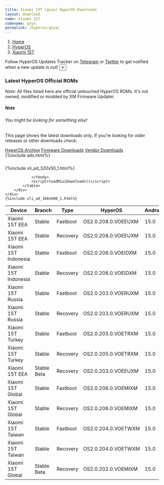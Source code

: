```yaml
---
title: Xiaomi 15T (goya) HyperOS Downloads
layout: download
name: Xiaomi 15T
codename: goya
permalink: /hyperos/goya/
---
```

<nav aria-label="breadcrumb">
    <ol class="breadcrumb">
        <li class="breadcrumb-item"><a href="/">Home</a></li>
        <li class="breadcrumb-item"><a href="/hyperos/">HyperOS</a></li>
        <li class="breadcrumb-item active" aria-current="page"><a href="/hyperos/goya/">Xiaomi 15T</a></li>
    </ol>
</nav>
<div class="alert alert-primary alert-dismissible fade show" role="alert">
    Follow HyperOS Updates Tracker on <a href="https://t.me/MIUIUpdatesTracker" class="alert-link">Telegram</a>
     or <a href="https://twitter.com/MiFwUpdater" class="alert-link">Twitter</a> to get notified when a new update is out!
    <button type="button" class="close" data-dismiss="alert" aria-label="Close">
        <span aria-hidden="true">&times;</span>
    </button>
</div>

### Latest HyperOS Official ROMs
*Note*: All files listed here are official untouched HyperOS ROMs. It's not owned, modified or modded by XM Firmware Updater.
<div class="card">
  <div class="card-body">
    <h5 class="card-title">Note</h5>
    <h6 class="card-subtitle mb-2 text-muted">You might be looking for something else!</h6>
    <p class="card-text">This page shows the latest downloads only.
     If you're looking for older releases or other downloads check:</p>
    <a href="/archive/hyperos/goya/" class="card-link">HyperOS Archive</a>
    <a href="/firmware/goya/" class="card-link">Firmware Downloads</a>
    <a href="/vendor/goya/" class="card-link">Vendor Downloads</a>
  </div>
</div>
{%include ads.html%}
<div class="row justify-content-center">
    <div class="col-10">
        <div class="table-responsive-md" style="margin-top: 25px;">
            {%include vli_ad_320x50_1.html%}
            <table id="miui" class="display dt-responsive nowrap compact table table-striped table-hover table-sm">
                <thead class="thead-dark">
                    <tr>
                        <th data-ref="device">Device</th>
                        <th data-ref="branch">Branch</th>
                        <th data-ref="type">Type</th>
                        <th data-ref="miui">HyperOS</th>
                        <th data-ref="android">Android</th>
                        <th data-ref="size">Size</th>
                        <th data-ref="size">Date</th>
                        <th data-ref="link">Link</th>
                    </tr>
                </thead>
                <tbody>
                <tr><td>Xiaomi 15T EEA</td><td>Stable</td><td>Fastboot</td><td>OS2.0.208.0.VOEEUXM</td><td>15.0</td><td>8.3 GB</td><td>2025-08-28</td><td><a href="/hyperos/goya/stable/OS2.0.208.0.VOEEUXM/">Download</a></td></tr>
<tr><td>Xiaomi 15T EEA</td><td>Stable</td><td>Recovery</td><td>OS2.0.208.0.VOEEUXM</td><td>15.0</td><td>6.4 GB</td><td>2025-09-24</td><td><a href="/hyperos/goya/stable/OS2.0.208.0.VOEEUXM/">Download</a></td></tr>
<tr><td>Xiaomi 15T Indonesia</td><td>Stable</td><td>Fastboot</td><td>OS2.0.206.0.VOEIDXM</td><td>15.0</td><td>8.0 GB</td><td>2025-09-10</td><td><a href="/hyperos/goya/stable/OS2.0.206.0.VOEIDXM/">Download</a></td></tr>
<tr><td>Xiaomi 15T Indonesia</td><td>Stable</td><td>Recovery</td><td>OS2.0.206.0.VOEIDXM</td><td>15.0</td><td>6.4 GB</td><td>2025-09-25</td><td><a href="/hyperos/goya/stable/OS2.0.206.0.VOEIDXM/">Download</a></td></tr>
<tr><td>Xiaomi 15T Russia</td><td>Stable</td><td>Fastboot</td><td>OS2.0.203.0.VOERUXM</td><td>15.0</td><td>8.7 GB</td><td>2025-09-10</td><td><a href="/hyperos/goya/stable/OS2.0.203.0.VOERUXM/">Download</a></td></tr>
<tr><td>Xiaomi 15T Russia</td><td>Stable</td><td>Recovery</td><td>OS2.0.203.0.VOERUXM</td><td>15.0</td><td>6.3 GB</td><td>2025-09-25</td><td><a href="/hyperos/goya/stable/OS2.0.203.0.VOERUXM/">Download</a></td></tr>
<tr><td>Xiaomi 15T Turkey</td><td>Stable</td><td>Fastboot</td><td>OS2.0.205.0.VOETRXM</td><td>15.0</td><td>7.7 GB</td><td>2025-09-03</td><td><a href="/hyperos/goya/stable/OS2.0.205.0.VOETRXM/">Download</a></td></tr>
<tr><td>Xiaomi 15T Turkey</td><td>Stable</td><td>Recovery</td><td>OS2.0.205.0.VOETRXM</td><td>15.0</td><td>6.3 GB</td><td>2025-09-25</td><td><a href="/hyperos/goya/stable/OS2.0.205.0.VOETRXM/">Download</a></td></tr>
<tr><td>Xiaomi 15T EEA</td><td>Stable Beta</td><td>Recovery</td><td>OS2.0.203.0.VOEEUXM</td><td>15.0</td><td>6.4 GB</td><td>2025-09-24</td><td><a href="/hyperos/goya/stable beta/OS2.0.203.0.VOEEUXM/">Download</a></td></tr>
<tr><td>Xiaomi 15T Global</td><td>Stable</td><td>Fastboot</td><td>OS2.0.206.0.VOEMIXM</td><td>15.0</td><td>8.9 GB</td><td>2025-08-28</td><td><a href="/hyperos/goya/stable/OS2.0.206.0.VOEMIXM/">Download</a></td></tr>
<tr><td>Xiaomi 15T Global</td><td>Stable</td><td>Recovery</td><td>OS2.0.206.0.VOEMIXM</td><td>15.0</td><td>6.3 GB</td><td>2025-09-24</td><td><a href="/hyperos/goya/stable/OS2.0.206.0.VOEMIXM/">Download</a></td></tr>
<tr><td>Xiaomi 15T Taiwan</td><td>Stable</td><td>Fastboot</td><td>OS2.0.204.0.VOETWXM</td><td>15.0</td><td>7.2 GB</td><td>2025-10-14</td><td><a href="/hyperos/goya/stable/OS2.0.204.0.VOETWXM/">Download</a></td></tr>
<tr><td>Xiaomi 15T Taiwan</td><td>Stable</td><td>Recovery</td><td>OS2.0.204.0.VOETWXM</td><td>15.0</td><td>6.2 GB</td><td>2025-10-23</td><td><a href="/hyperos/goya/stable/OS2.0.204.0.VOETWXM/">Download</a></td></tr>
<tr><td>Xiaomi 15T Global</td><td>Stable Beta</td><td>Recovery</td><td>OS2.0.202.0.VOEMIXM</td><td>15.0</td><td>6.3 GB</td><td>2025-09-24</td><td><a href="/hyperos/goya/stable beta/OS2.0.202.0.VOEMIXM/">Download</a></td></tr>

                </tbody>
                <script>loadMiuiDownloads()</script>
            </table>
        </div>
    </div>
    {%include vli_ad_160x600_1.html%}
</div>
